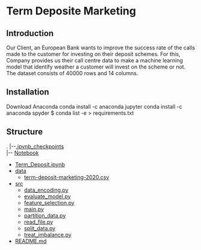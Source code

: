 # Term Deposite Marketing

## Introduction

Our Client, an European Bank wants to improve the success rate of the calls made to the customer for investing on their deposit schemes. For this, Company provides us their call centre data to make a machine learning model that identify weather a customer will invest on the scheme or not. The dataset consists of 40000 rows and 14 columns.

 ## Installation
 
Download Anaconda
conda install -c anaconda jupyter
conda install -c anaconda spyder
$ conda list -e > requirements.txt

## Structure

.
|--[.ipynb_checkpoints](./dir1)<br>
 |-- [Notebook](./dir2)
   * [Term_Deposit.ipynb](./dir2/file1.ipyb)
 * [data](./dir3)
   * [term-deposit-marketing-2020.csv](./dir3/file11.csv)
 * [src](./dir4)
   * [data_encoding.py](./dir4/file4.py)
   * [evaluate_model.py](./dir4/file2.py)
   * [feature_selection.py](./dir4/file3.py)
   * [main.py](./dir4/file1.py)
   * [partition_data.py](./dir4/file5.py)
   * [read_file.py](./dir4/file6.py)
   * [split_data.py](./dir4/file7.py)
   * [treat_imbalance.py](./dir4/file8.py)
 * [README.md](./README.md)
 
 
